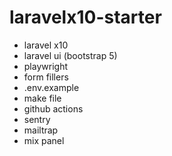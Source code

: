 # laravelx10-starter

- laravel x10
- laravel ui (bootstrap 5)
- playwright
- form fillers
- .env.example
- make file
- github actions
- sentry
- mailtrap
- mix panel
